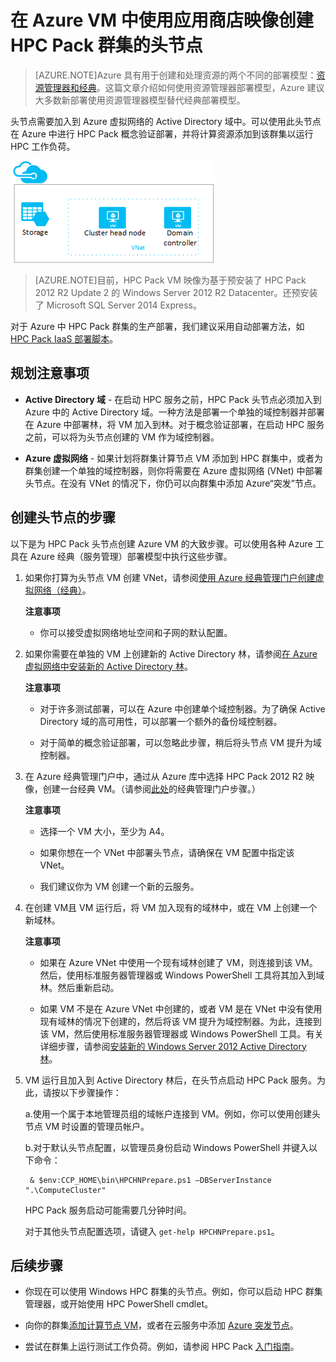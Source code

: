 <properties
 pageTitle="在Azure VM 中创建 HPC Pack 头节点 | Azure"
 description="了解如何使用 Azure 经典管理门户和经典部署模型在 Azure VM 中创建 Microsoft HPC Pack 头节点。"
 services="virtual-machines"
 documentationCenter=""
 authors="dlepow"
 manager="timlt"
 editor=""
 tags="azure-service-management,hpc-pack"/>
<tags
	ms.service="virtual-machines-windows"
	ms.date="02/04/2016"
	wacn.date="03/28/2016"/>

# 在 Azure VM 中使用应用商店映像创建 HPC Pack 群集的头节点

> [AZURE.NOTE]Azure 具有用于创建和处理资源的两个不同的部署模型：[资源管理器和经典](/documentation/articles/resource-manager-deployment-model)。这篇文章介绍如何使用资源管理器部署模型，Azure 建议大多数新部署使用资源管理器模型替代经典部署模型。

头节点需要加入到 Azure 虚拟网络的 Active Directory 域中。可以使用此头节点在 Azure 中进行 HPC Pack 概念验证部署，并将计算资源添加到该群集以运行 HPC 工作负荷。


![HPC Pack 头节点][headnode]

>[AZURE.NOTE]目前，HPC Pack VM 映像为基于预安装了 HPC Pack 2012 R2 Update 2 的 Windows Server 2012 R2 Datacenter。还预安装了 Microsoft SQL Server 2014 Express。


对于 Azure 中 HPC Pack 群集的生产部署，我们建议采用自动部署方法，如 [HPC Pack IaaS 部署脚本](/documentation/articles/virtual-machines-windows-classic-hpcpack-cluster-powershell-script)。

## 规划注意事项

* **Active Directory 域** - 在启动 HPC 服务之前，HPC Pack 头节点必须加入到 Azure 中的 Active Directory 域。一种方法是部署一个单独的域控制器并部署在 Azure 中部署林，将 VM 加入到林。对于概念验证部署，在启动 HPC 服务之前，可以将为头节点创建的 VM 作为域控制器。

* **Azure 虚拟网络** - 如果计划将群集计算节点 VM 添加到 HPC 群集中，或者为群集创建一个单独的域控制器，则你将需要在 Azure 虚拟网络 (VNet) 中部署头节点。在没有 VNet 的情况下，你仍可以向群集中添加 Azure“突发”节点。

## 创建头节点的步骤

以下是为 HPC Pack 头节点创建 Azure VM 的大致步骤。可以使用各种 Azure 工具在 Azure 经典（服务管理）部署模型中执行这些步骤。


1. 如果你打算为头节点 VM 创建 VNet，请参阅[使用 Azure 经典管理门户创建虚拟网络（经典）](/documentation/articles/virtual-networks-create-vnet-classic-portal)。

    **注意事项**

    * 你可以接受虚拟网络地址空间和子网的默认配置。

2. 如果你需要在单独的 VM 上创建新的 Active Directory 林，请参阅[在 Azure 虚拟网络中安装新的 Active Directory 林](/documentation/articles/active-directory-new-forest-virtual-machine)。

    **注意事项**

    * 对于许多测试部署，可以在 Azure 中创建单个域控制器。为了确保 Active Directory 域的高可用性，可以部署一个额外的备份域控制器。

    * 对于简单的概念验证部署，可以忽略此步骤，稍后将头节点 VM 提升为域控制器。

3. 在 Azure 经典管理门户中，通过从 Azure 库中选择 HPC Pack 2012 R2 映像，创建一台经典 VM。（请参阅[此处](/documentation/articles/virtual-machines-windows-classic-tutorial)的经典管理门户步骤。）

    **注意事项**

    * 选择一个 VM 大小，至少为 A4。

    * 如果你想在一个 VNet 中部署头节点，请确保在 VM 配置中指定该 VNet。

    * 我们建议你为 VM 创建一个新的云服务。

4. 在创建 VM且 VM 运行后，将 VM 加入现有的域林中，或在 VM 上创建一个新域林。

    **注意事项**

    * 如果在 Azure VNet 中使用一个现有域林创建了 VM，则连接到该 VM。然后，使用标准服务器管理器或 Windows PowerShell 工具将其加入到域林。然后重新启动。

    * 如果 VM 不是在 Azure VNet 中创建的，或者 VM 是在 VNet 中没有使用现有域林的情况下创建的，然后将该 VM 提升为域控制器。为此，连接到该 VM，然后使用标准服务器管理器或 Windows PowerShell 工具。有关详细步骤，请参阅[安装新的 Windows Server 2012 Active Directory 林](https://technet.microsoft.com/library/jj574166.aspx)。

5. VM 运行且加入到 Active Directory 林后，在头节点启动 HPC Pack 服务。为此，请按以下步骤操作：

    a.使用一个属于本地管理员组的域帐户连接到 VM。例如，你可以使用创建头节点 VM 时设置的管理员帐户。

    b.对于默认头节点配置，以管理员身份启动 Windows PowerShell 并键入以下命令：

	
	    & $env:CCP_HOME\bin\HPCHNPrepare.ps1 –DBServerInstance ".\ComputeCluster"
	    

    HPC Pack 服务启动可能需要几分钟时间。

    对于其他头节点配置选项，请键入 `get-help HPCHNPrepare.ps1`。


## 后续步骤

* 你现在可以使用 Windows HPC 群集的头节点。例如，你可以启动 HPC 群集管理器，或开始使用 HPC PowerShell cmdlet。

* 向你的群集[添加计算节点 VM](/documentation/articles/virtual-machines-windows-classic-hpcpack-cluster-node-manage)，或者在云服务中添加 [Azure 突发节点](/documentation/articles/virtual-machines-windows-classic-hpcpack-cluster-node-burst)。

* 尝试在群集上运行测试工作负荷。例如，请参阅 HPC Pack [入门指南](https://technet.microsoft.com/zh-cn/library/jj884144)。

<!--Image references-->
[headnode]: ./media/virtual-machines-windows-hpcpack-cluster-headnode/headnode.png

<!---HONumber=Mooncake_1207_2015-->